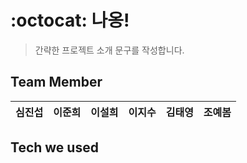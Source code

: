 # :octocat: 나옹!
> 간략한 프로젝트 소개 문구를 작성합니다.

## Team Member
|심진섭|이준희|이설희|이지수|김태영|조예봄|
|:-:|:-:|:-:|:-:|:-:|:-:|

## Tech we used
